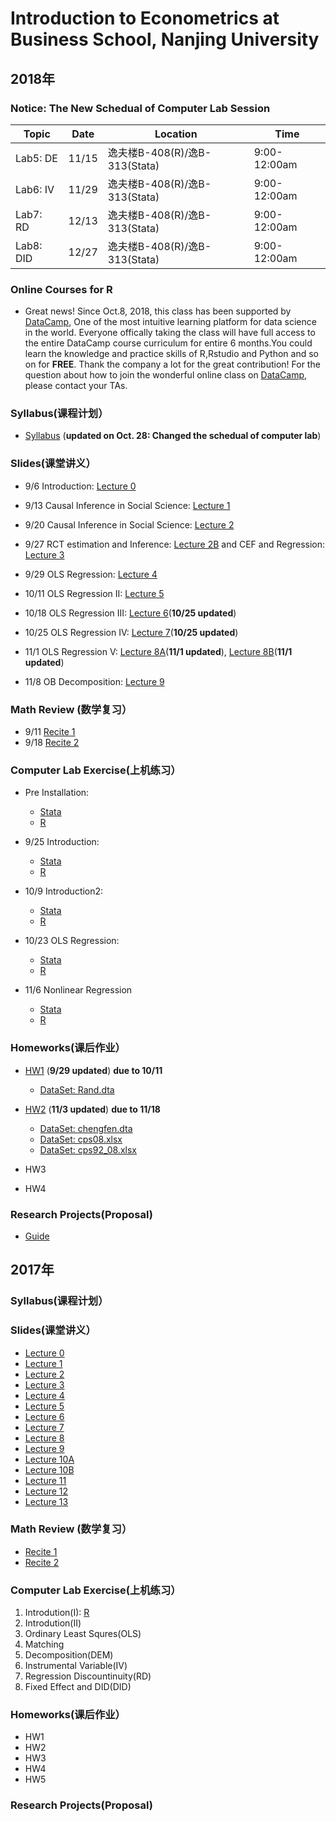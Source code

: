 # Introduction to Econometrics at Business School, Nanjing University


## 2018年


### **Notice**: The New Schedual of Computer Lab Session 

|   Topic                | Date                | Location             |  Time               | 
| --------------------- | -------------------- |--------------------- | ---------------------| 
|    Lab5: DE   | 11/15         |    逸夫楼B-408(R)/逸B-313(Stata) | 9:00-12:00am         |
|    Lab6: IV   | 11/29         |     逸夫楼B-408(R)/逸B-313(Stata)    | 9:00-12:00am         |
|    Lab7: RD    | 12/13         |  逸夫楼B-408(R)/逸B-313(Stata)   | 9:00-12:00am         |
|    Lab8: DID    | 12/27         |  逸夫楼B-408(R)/逸B-313(Stata)    | 9:00-12:00am         |



### Online Courses for R  

- Great news! Since Oct.8, 2018, this class has been supported by [DataCamp](https://www.datacamp.com), One of the most intuitive learning platform for data science in the world. Everyone offically taking the class will have full access to the entire DataCamp course curriculum for entire 6 months.You could learn the knowledge and practice skills of R,Rstudio and Python and so on for **FREE**. Thank the company a lot for the great contribution! For the question about how to join the 
wonderful online class on [DataCamp](https://www.datacamp.com), please contact your TAs. 


### Syllabus(课程计划） 

- [Syllabus](https://github.com/MetricsNJU/Metrics_2018/blob/master/Syllabus/Syllabus_2018Fall_new.pdf) (**updated on Oct. 28: Changed the schedual of computer lab**)

### Slides(课堂讲义）

- 9/6 Introduction: [Lecture 0](https://github.com/MetricsNJU/Metrics_2018/blob/master/Slides/Metrics_2018_Lec0.pdf)

- 9/13 Causal Inference in Social Science: [Lecture 1](https://github.com/MetricsNJU/Metrics_2018/blob/master/Slides/Metrics_2018_Lec1.pdf)
- 9/20 Causal Inference in Social Science: [Lecture 2](https://github.com/MetricsNJU/Metrics_2018/blob/master/Slides/Metrics_2018_Lec2.pdf)
- 9/27 RCT estimation and Inference: [Lecture 2B](https://github.com/MetricsNJU/Metrics_2018/blob/master/Slides/Metrics_2018_Lec2B.pdf)
and CEF and Regression: [Lecture 3](https://github.com/MetricsNJU/Metrics_2018/blob/master/Slides/Metrics_2018_Lec3A.pdf)
- 9/29 OLS Regression: [Lecture 4](https://github.com/MetricsNJU/Metrics_2018/blob/master/Slides/Metrics_2018_Lec4_v2.pdf)

- 10/11 OLS Regression II: [Lecture 5](https://github.com/MetricsNJU/Metrics_2018/blob/master/Slides/Metrics_2018_Lec5_v7.pdf)
- 10/18 OLS Regression III: [Lecture 6](https://github.com/MetricsNJU/Metrics_2018/blob/master/Slides/Metrics_2018_Lec6_v4.pdf)(**10/25 updated**)
- 10/25 OLS Regression IV: [Lecture 7](https://github.com/MetricsNJU/Metrics_2018/blob/master/Slides/2018_Metrics_Lec7_v5.pdf)(**10/25 updated**)
- 11/1 OLS Regression V: [Lecture 8A](https://github.com/MetricsNJU/Metrics_2018/blob/master/Slides/Lec8A_2018_Metrics_v3.pdf)(**11/1 updated**),
[Lecture 8B](https://github.com/MetricsNJU/Metrics_2018/blob/master/Slides/Lec8B_2018_Metrics_v2.pdf)(**11/1 updated**)
- 11/8 OB Decomposition: [Lecture 9](https://github.com/MetricsNJU/Metrics_2018/blob/master/Slides/2018_Lec9_new.pdf)


### Math Review (数学复习）

- 9/11 [Recite 1](https://github.com/MetricsNJU/Metrics_2018/blob/master/Review_and_Lab/Recite_1/recite_1_review_of_probability.pdf)
- 9/18 [Recite 2](https://github.com/MetricsNJU/Metrics_2018/blob/master/Review_and_Lab/Recite_2/recite2_Bujing_new.pdf)


### Computer Lab Exercise(上机练习）

- Pre  Installation: 

  - [Stata](https://github.com/MetricsNJU/Metrics_2018/blob/master/Review_and_Lab/Stata/stata安装教程.pdf)
  - [R](https://github.com/MetricsNJU/Metrics_2018/blob/master/Review_and_Lab/R/R的简介与安装.pptx)
  
- 9/25 Introduction: 

  - [Stata](https://github.com/MetricsNJU/Metrics_2018/blob/master/Review_and_Lab/Stata/stata.pdf)
  - [R](https://github.com/MetricsNJU/Metrics_2018/blob/master/Review_and_Lab/R/how_to_use_R.pdf)
  
- 10/9 Introduction2: 

  - [Stata](https://github.com/MetricsNJU/Metrics_2018/blob/master/Review_and_Lab/Stata/markstat.pdf)
  - [R](https://github.com/MetricsNJU/Metrics_2018/blob/master/Review_and_Lab/R/how_to_use_R（2）.pdf) 
  
- 10/23 OLS Regression:
  - [Stata](https://github.com/MetricsNJU/Metrics_2018/blob/master/Review_and_Lab/Stata/ols(1).pdf)
  - [R](https://github.com/MetricsNJU/Metrics_2018/blob/master/Review_and_Lab/R/OLS_Regression.pdf) 
  
- 11/6 Nonlinear Regression
  - [Stata](https://github.com/MetricsNJU/Metrics_2018/blob/master/Review_and_Lab/Stata/1106.pdf)
  - [R](https://github.com/MetricsNJU/Metrics_2018/blob/master/Review_and_Lab/R/Nonlinear_Regression.pdf) 
  
### Homeworks(课后作业）

- [HW1](https://github.com/MetricsNJU/Metrics_2018/blob/master/HWs/HW1.pdf)  (**9/29 updated**) **due to 10/11**
  - [DataSet: Rand.dta](https://github.com/MetricsNJU/Metrics_2018/blob/master/HWs/rand.dta)

- [HW2](https://github.com/MetricsNJU/Metrics_2018/blob/master/HWs/HW2_2018.pdf)  (**11/3 updated**) **due to 11/18**
  - [DataSet: chengfen.dta](https://github.com/MetricsNJU/Metrics_2018/blob/master/HWs/chengfen.dta)
  - [DataSet: cps08.xlsx](https://github.com/MetricsNJU/Metrics_2018/blob/master/HWs/cps08.xlsx)
  - [DataSet: cps92_08.xlsx](https://github.com/MetricsNJU/Metrics_2018/blob/master/HWs/cps92_08.xlsx)
  
- HW3 
- HW4  

### Research Projects(Proposal) 

- [Guide](https://github.com/MetricsNJU/Metrics_2018/blob/master/HWs/Guide_2018.pdf)



## 2017年


### Syllabus(课程计划）

### Slides(课堂讲义）

- [Lecture 0](https://github.com/MetricsNJU/Metrics_2018/blob/master/2017old/Slides/2017_Lec0.pdf)
- [Lecture 1](https://github.com/MetricsNJU/Metrics_2018/blob/master/2017old/Slides/2017_Lec1.pdf)
- [Lecture 2](https://github.com/MetricsNJU/Metrics_2018/blob/master/2017old/Slides/2017_Lec2.pdf)
- [Lecture 3](https://github.com/MetricsNJU/Metrics_2018/blob/master/2017old/Slides/2017_Lec3.pdf)
- [Lecture 4](https://github.com/MetricsNJU/Metrics_2018/blob/master/2017old/Slides/2017_Lec4.pdf)
- [Lecture 5](https://github.com/MetricsNJU/Metrics_2018/blob/master/2017old/Slides/2017_Lec5.pdf)
- [Lecture 6](https://github.com/MetricsNJU/Metrics_2018/blob/master/2017old/Slides/2017_Lec6.pdf)
- [Lecture 7](https://github.com/MetricsNJU/Metrics_2018/blob/master/2017old/Slides/2017_Lec7.pdf)
- [Lecture 8](https://github.com/MetricsNJU/Metrics_2018/blob/master/2017old/Slides/2017_Lec8.pdf)
- [Lecture 9](https://github.com/MetricsNJU/Metrics_2018/blob/master/2017old/Slides/2017_Lec9.pdf)
- [Lecture 10A](https://github.com/MetricsNJU/Metrics_2018/blob/master/2017old/Slides/2017_Lec10A.pdf)
- [Lecture 10B](https://github.com/MetricsNJU/Metrics_2018/blob/master/2017old/Slides/2017_Lec10B.pdf)
- [Lecture 11](https://github.com/MetricsNJU/Metrics_2018/blob/master/2017old/Slides/2017_Lec11.pdf)
- [Lecture 12](https://github.com/MetricsNJU/Metrics_2018/blob/master/2017old/Slides/2017_Lec12.pdf)
- [Lecture 13](https://github.com/MetricsNJU/Metrics_2018/blob/master/2017old/Slides/Final_Review_print.pdf)

### Math Review (数学复习）

- [Recite 1](https://github.com/MetricsNJU/Metrics_2018/blob/master/Review_and_Lab/Recite_1/Recite_1_Qu.pdf)
- [Recite 2](https://github.com/MetricsNJU/Metrics_2018/blob/master/Review_and_Lab/Recite_2/Recite_2_Qu.pdf)

### Computer Lab Exercise(上机练习）

1. Introdution(I): [R](https://github.com/MetricsNJU/Metrics_2018/blob/master/2017old/Lab/01_R_install.pdf)
2. Introdution(II) 
3. Ordinary Least Squres(OLS) 
4. Matching 
5. Decomposition(DEM)
6. Instrumental Variable(IV)
7. Regression Discountinuity(RD)
8. Fixed Effect and DID(DID)

### Homeworks(课后作业）

- HW1
- HW2
- HW3 
- HW4 
- HW5 

### Research Projects(Proposal) 







